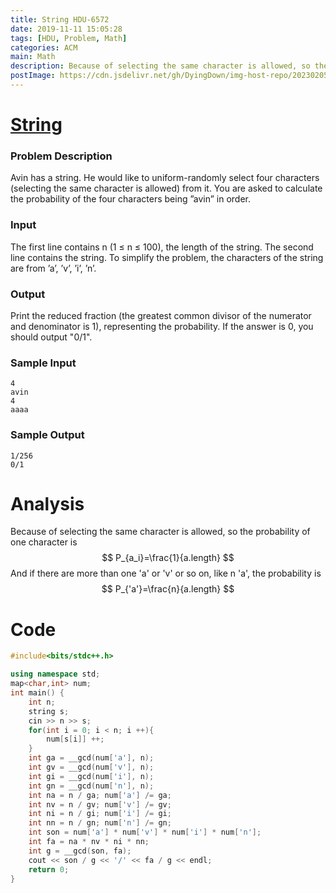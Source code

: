 ```yaml
---
title: String HDU-6572
date: 2019-11-11 15:05:28
tags: [HDU, Problem, Math]
categories: ACM
main: Math
description: Because of selecting the same character is allowed, so the probability of one character is
postImage: https://cdn.jsdelivr.net/gh/DyingDown/img-host-repo/202302051741800.png
---
```


# [String](http://acm.hdu.edu.cn/showproblem.php?pid=6572)

### Problem Description

Avin has a string. He would like to uniform-randomly select four characters (selecting the same character is allowed) from it. You are asked to calculate the probability of the four characters being ”avin” in order.

### Input

The first line contains n (1 ≤ n ≤ 100), the length of the string. The second line contains the string. To simplify the problem, the characters of the string are from ’a’, ’v’, ’i’, ’n’.

### Output

Print the reduced fraction (the greatest common divisor of the numerator and denominator is 1), representing the probability. If the answer is 0, you should output "0/1".

### Sample Input

```
4
avin
4
aaaa
```

### Sample Output

```
1/256
0/1
```

# Analysis

Because of selecting the same character is allowed, so the probability of one character is
$$
P_{a_i}=\frac{1}{a.length}
$$
And if there are more than one 'a' or 'v' or so on, like n 'a', the probability is 
$$
P_{'a'}=\frac{n}{a.length}
$$

# Code

```c++
#include<bits/stdc++.h>

using namespace std;
map<char,int> num;
int main() {
	int n;
	string s;
	cin >> n >> s;
	for(int i = 0; i < n; i ++){
		num[s[i]] ++;
	}
	int ga = __gcd(num['a'], n);
	int gv = __gcd(num['v'], n);
	int gi = __gcd(num['i'], n);
	int gn = __gcd(num['n'], n);
	int na = n / ga; num['a'] /= ga;
	int nv = n / gv; num['v'] /= gv;
	int ni = n / gi; num['i'] /= gi;
	int nn = n / gn; num['n'] /= gn;
	int son = num['a'] * num['v'] * num['i'] * num['n'];
	int fa = na * nv * ni * nn;
	int g = __gcd(son, fa);
	cout << son / g << '/' << fa / g << endl;
	return 0;
}
```